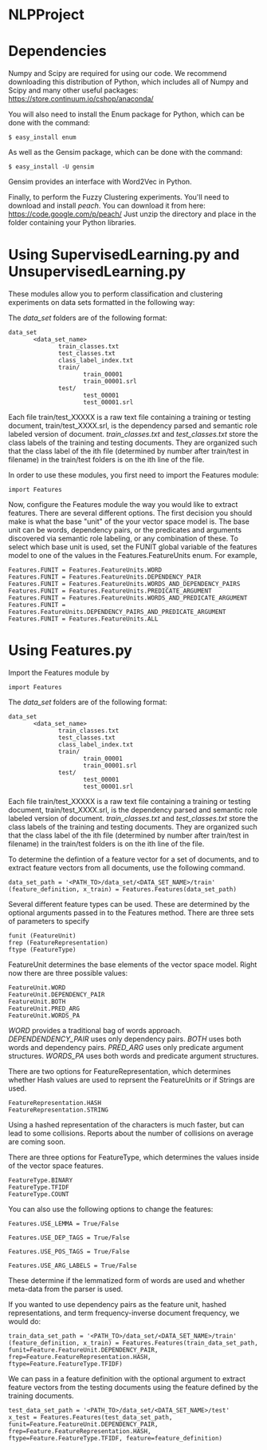 NLPProject
==========

# Dependencies

Numpy and Scipy are required for using our code. We recommend downloading this distribution of Python, which includes all of Numpy and Scipy and many other useful packages: https://store.continuum.io/cshop/anaconda/

You will also need to install the Enum package for Python, which can be done with the command:
```
$ easy_install enum
```
As well as the Gensim package, which can be done with the command:
```
$ easy_install -U gensim
```

Gensim provides an interface with Word2Vec in Python. 

Finally, to perform the Fuzzy Clustering experiments. You'll need to download and install _peach_. You can download it from here: https://code.google.com/p/peach/ Just unzip the directory and place in the folder containing your Python libraries.


# Using SupervisedLearning.py and UnsupervisedLearning.py

These modules allow you to perform classification and clustering experiments on data sets formatted in the following way:

The _data\_set_ folders are of the following format:

```
data_set
       <data_set_name>
              train_classes.txt
              test_classes.txt
              class_label_index.txt
              train/
                     train_00001
                     train_00001.srl
              test/
                     test_00001
                     test_00001.srl
```

Each file train/test\_XXXXX is a raw text file containing a training or testing document, train/test\_XXXX.srl, is the dependency parsed and semantic role labeled version of document.  _train\_classes.txt_ and _test\_classes.txt_ store the class labels of the training and testing documents. They are organized such that the class label of the ith file (determined by number after train/test in filename) in the train/test folders is on the ith line of the file. 

In order to use these modules, you first need to import the Features module:

```
import Features
```

Now, configure the Features module the way you would like to extract features. There are several different options. The first decision you should make is what the base "unit" of the your vector space model is. The base unit can be words, dependency pairs, or the predicates and arguments discovered via semantic role labeling, or any combination of these. To select which base unit is used, set the FUNIT global variable of the features model to one of the values in the Features.FeatureUnits enum. For example,

```
Features.FUNIT = Features.FeatureUnits.WORD
Features.FUNIT = Features.FeatureUnits.DEPENDENCY_PAIR
Features.FUNIT = Features.FeatureUnits.WORDS_AND_DEPENDENCY_PAIRS
Features.FUNIT = Features.FeatureUnits.PREDICATE_ARGUMENT 
Features.FUNIT = Features.FeatureUnits.WORDS_AND_PREDICATE_ARGUMENT
Features.FUNIT = Features.FeatureUnits.DEPENDENCY_PAIRS_AND_PREDICATE_ARGUMENT 
Features.FUNIT = Features.FeatureUnits.ALL 
```


# Using Features.py

Import the Features module by

```
import Features
```

The _data\_set_ folders are of the following format:

```
data_set
       <data_set_name>
              train_classes.txt
              test_classes.txt
              class_label_index.txt
              train/
                     train_00001
                     train_00001.srl
              test/
                     test_00001
                     test_00001.srl
```

Each file train/test\_XXXXX is a raw text file containing a training or testing document, train/test\_XXXX.srl, is the dependency parsed and semantic role labeled version of document.  _train\_classes.txt_ and _test\_classes.txt_ store the class labels of the training and testing documents. They are organized such that the class label of the ith file (determined by number after train/test in filename) in the train/test folders is on the ith line of the file. 

To determine the defintion of a feature vector for a set of documents, and to extract feature vectors from all documents, use the following command.

```
data_set_path = '<PATH_TO>/data_set/<DATA_SET_NAME>/train'
(feature_definition, x_train) = Features.Features(data_set_path)
```

Several different feature types can be used. These are determined by the optional arguments passed in to the Features method. There are three sets of parameters to specify

```
funit (FeatureUnit)
frep (FeatureRepresentation)
ftype (FeatureType)
```

FeatureUnit determines the base elements of the vector space model. Right now there are three possible values:

```
FeatureUnit.WORD
FeatureUnit.DEPENDENCY_PAIR
FeatureUnit.BOTH
FeatureUnit.PRED_ARG
FeatureUnit.WORDS_PA
```
_WORD_ provides a traditional bag of words approach. _DEPENDENDENCY\_PAIR_ uses only dependency pairs. _BOTH_ uses both words and dependency pairs. _PRED\_ARG_ uses only predicate argument structures. _WORDS_PA_ uses both words and predicate argument structures. 

There are two options for FeatureRepresentation, which determines whether Hash values are used to reprsent the FeatureUnits or if Strings are used.

```
FeatureRepresentation.HASH
FeatureRepresentation.STRING
```

Using a hashed representation of the characters is much faster, but can lead to some collisions. Reports about the number of collisions on average are coming soon.


There are three options for FeatureType, which determines the values inside of the vector space features.

```
FeatureType.BINARY
FeatureType.TFIDF
FeatureType.COUNT
```

You can also use the following options to change the features:

```
Features.USE_LEMMA = True/False

Features.USE_DEP_TAGS = True/False

Features.USE_POS_TAGS = True/False

Features.USE_ARG_LABELS = True/False

```

These determine if the lemmatized form of words are used and whether meta-data from the parser is used.


If you wanted to use dependency pairs as the feature unit, hashed representations, and term frequency-inverse document frequency, we would do:


```
train_data_set_path = '<PATH_TO>/data_set/<DATA_SET_NAME>/train'
(feature_definition, x_train) = Features.Features(train_data_set_path, funit=Feature.FeatureUnit.DEPENDENCY_PAIR, frep=Feature.FeatureRepresentation.HASH, ftype=Feature.FeatureType.TFIDF)
```

We can pass in a feature definition with the optional argument <feature> to extract feature vectors from the testing documents using the feature defined by the training documents. 

```
test_data_set_path = '<PATH_TO>/data_set/<DATA_SET_NAME>/test'
x_test = Features.Features(test_data_set_path, funit=Feature.FeatureUnit.DEPENDENCY_PAIR, frep=Feature.FeatureRepresentation.HASH, ftype=Feature.FeatureType.TFIDF, feature=feature_definition)
```


